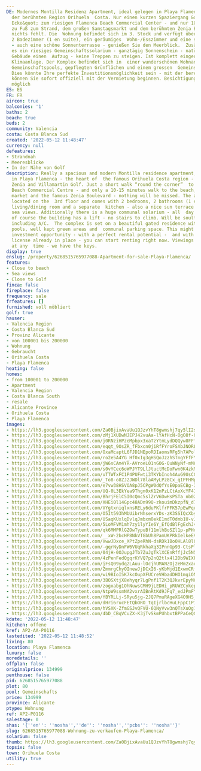 ```yaml
---
DE: Modernes Montilla Residenz Apartment, ideal gelegen in Playa Flamenca - dem Herzen
  der berühmten Region Orihuela  Costa. Nur einen kurzen Spaziergang &quot;um die
  Ecke&quot; zum riesigen Flamenca Beach Commercial Center - und nur 10-15  Minuten
  zu Fuß zum Strand, dem großen Samstagsmarkt und dem berühmten Zenia Boulevard -
  nichts fehlt. Die  Wohnung befindet sich im 3. Stock und verfügt über 2 Schlafzimmer,
  2 Badezimmer (1 en suite), ein geräumiges  Wohn-/Esszimmer und eine separate Küche
  - auch eine schöne Sonnenterrasse - genießen Sie den Meerblick.  Zusätzlich gibt
  es ein riesiges Gemeinschaftssolarium - ganztägig Sonnenschein - natürlich hat das
  Gebäude einen  Aufzug - keine Treppen zu steigen. Ist komplett eingerichtet, einschließlich
  Klimaanlage. Der Komplex befindet sich in  einer wunderschönen Wohnanlage mit 2
  Gemeinschaftspools, gepflegten Grünflächen und einem grossen  Gemeinschaftsparkplatz.
  Dies könnte Ihre perfekte Investitionsmöglichkeit sein - mit der bereits vorhandenen  Touristenlizenz
  können Sie sofort offiziell mit der Vermietung beginnen. Besichtigungen sind jederzeit
  möglich
ES: ES
FR: FR
aircon: true
balconies: '1'
baths: 2
beach: true
beds: 2
community: Valencia
costa: Costa Blanca Sud
created: '2022-05-12 11:48:47'
currency: null
defeatures:
- Strandnah
- Meeresblicke
- In der Nähe von Golf
description: Really a spacious and modern Montilla residence apartment, ideally located
  in Playa Flamenca - the heart of  the famous Orihuela Costa region - next to La
  Zenia and Villamartin Golf. Just a short walk “round the corner”  to the huge Flamenca
  Beach Commercial Centre - and only a 10-15 minutes walk to the beach, the great  Saturday
  market and the famous Zenia Boulevard - nothing will be missed. The apartment is
  located on the  3rd floor and comes with 2 bedrooms, 2 bathrooms (1 en suite), spacious
  living/dining room and a separate  kitchen - also a nice sun terrace - enjoy the
  sea views. Additionally there is a huge communal solarium - all  day sunshine -
  of course the building has a lift - no stairs to climb. Will be soulfully furnished
  including A/C.  The complex is set on a beautiful gated residence with 2 communal
  pools, well kept green areas and  communal parking space. This might be your perfect
  investment opportunity - with a perfect rental potential -  and with the tourist
  license already in place - you can start renting right now. Viewings can be arranged
  at any  time - we have the keys.
display: true
enslug: /property/6268515765977088-Apartment-for-sale-Playa-Flamenca/
features:
- Close to beach
- Sea views
- Close to Golf
finca: false
fireplace: false
frequency: sale
frfeatures: []
furnished: voll möbliert
golf: true
hauser:
- Valencia Region
- Costa Blanca Sud
- Provinz Alicante
- von 100001 bis 200000
- Wohnung
- Gebraucht
- Orihuela Costa
- Playa Flamenca
heating: false
homes:
- from 100001 to 200000
- Apartment
- Valencia Region
- Costa Blanca South
- resale
- Alicante Province
- Orihuela Costa
- Playa Flamenca
images:
- https://lh3.googleusercontent.com/Za0BjixAvaUu1QJzvYhT8gwmshj7qy5lI2sNT-vbm8btzVkzyvBxzxY2SfIhBYirZe6xAzQwUd053yEmUzcMHJXmPQyKeLfXEg=w640-rj-e30-l100
- https://lh3.googleusercontent.com/zMj1XUDwNJEPJ42vuAa-lYAfHcN-OgO8f-QbBbLKKBYtTRHtvVf6AfCCD2WN-qLzeeOyhZmwJBBHGTkRJpa_qwAKACg_PmgoVA=w640-rj-e30-l100
- https://lh3.googleusercontent.com/j0RNziHPzeMpbpx3xaTzYtmLydDQQyw8FFfIUCWriQlL_qobsQTDIT0ya3xD7Ea3co1ywNrDAEoWCwlmmKWeFYVv9hY8V0QKag=w640-rj-e30-l100
- https://lh3.googleusercontent.com/eqqt_9OsZR_fFbxcn0jiRfFYroFSXbJNORL0bIuaFl_hG2hfpWRammYToG6kZa8MsFczvanyQe3N_zKs--kkJSn8SciTbZpL=w640-rj-e30-l100
- https://lh3.googleusercontent.com/OxaMcaptL6FJD1NEpoRDIaomsRFg5h7APolRJ5QSwBmNGMGYaizQAlzFjHJrGEylUMBPom7OfF1XG31mfMFn7E2vmPup0E2S9Q=w640-rj-e30-l100
- https://lh3.googleusercontent.com/ro2e5A4YG_Hf0xIg3gHSQoJzzhSTngYFfFYGV8ZuWiKmQvrvkg7MycayYhihl7bFL4JRFMEdu4ibOHPvQpxPCmZOfAmxZNxjwsM=w640-rj-e30-l100
- https://lh3.googleusercontent.com/jW6sCAm4YR-AVroeL01nGOG-QuWNyNf-mM6jFdes18bWwRPOwRTygMxoxgw08k6T5tP-bSbooqOwRgXdZzRGkW3hQcosiXRPGA=w640-rj-e30-l100
- https://lh3.googleusercontent.com/s0vYCec6oWPJYT9LlJtuctMcDoFwn0K4zkMK2SZzIEgPG4Ul7LTV9iye9RS8YxJgdBDrVT_J3L0ZFy6CXL3n3SmFwAEpR65n=w640-rj-e30-l100
- https://lh3.googleusercontent.com/uTTWTxFC1P4PUFwti3TKYbInoh4AuG9UsC0J5J-aDsicw9eXs4MUEX4a9Z1gU4ag5nZphiFlVBDw0qpN5Hbyb6wqxa0SMlK3=w640-rj-e30-l100
- https://lh3.googleusercontent.com/_To8-o8ZJ2JWDl78laAMyLPz8Cx_qIPFHMpDCqaWFKVBURc0ReY65_J17ZNY0TaIhykDGm14I9sbdWIFjOsbeH3iyjzJPzlbyA=w640-rj-e30-l100
- https://lh3.googleusercontent.com/e7vw38HSVOA8pJ5CPgW0dQfYsE0paECBg-3cRulwSm2qCP5nxeuzo2bcm2SAshMH0Addyu97b7QSMyez8hFtj7UWdozlVo7Kww=w640-rj-e30-l100
- https://lh3.googleusercontent.com/UQ-0L3EkYea9Thgn0xK12nPzLCtAoXcYF4ITu5tBPZ4wpyVUvyZoJRatQiHfAD2OD042g_C6L_7r21uuzyJcEAYNOitAP_ocsg=w640-rj-e30-l100
- https://lh3.googleusercontent.com/BhrjFElC5I0cQmc5slZrV6DwHsPSTa_nb02DTtXYDJY7C9VemWmK6l_Yx0hvv3OJ0gzuKTyJFMPW3YrpwNQ9GHQh_rZFtp37Fg=w640-rj-e30-l100
- https://lh3.googleusercontent.com/XHEi0l14Gpc48ADn99Q-zkouimDkzpfN_d7HUQzVe0yQ2YKwqtZnzoqEKxx7mR_2Awk9XR3o-d_EnyRD-dqVJClV7uN7gVwyXA=w640-rj-e30-l100
- https://lh3.googleusercontent.com/VYgtxniqlxnsRELy6duPKlfrPFK57pEwPquvu-6tc3BYzBbEDQOAQjrcubMe_vpcHBuwSSnWMEpz1fusGlh5h0p0CNmqK3ICQUE=w640-rj-e30-l100
- https://lh3.googleusercontent.com/O5It593hMbUibrNhserxYDs-zK3SSIQcXbyA4NqUw7_eWbuTM__I1ErVUQUP1PJsuueZJEfQYVp-tOS9gvjEovnJHlRp5VSOyA=w640-rj-e30-l100
- https://lh3.googleusercontent.com/USaqKUxlqDvlqJmbxmOekE1mdT0dmb1U-vJE_K8xXAKTbvEAGqrZymlsuzDHVpZB4PQmJ_e5GG14UeWJC3lQP9ND6df5p8QM=w640-rj-e30-l100
- https://lh3.googleusercontent.com/5LoMFVM1mh7zy1lyYIe6Y_EfQdBlFgEchJ4q5l48W3bLPLRA8-CAjwDqxRAPbzWKMa6FFCAtmLnH9l_FWQ9HFSTH2L5-j2l6=w640-rj-e30-l100
- https://lh3.googleusercontent.com/qk6MMPRlGZOwTypuBf11mlhBoSZl1p-pPHoqaekNZKvOFWSLdncwuIj2xoOUcs_qElaekYGX1wlodqp7oF08WYLtgNQzZ4dSxA=w640-rj-e30-l100
- https://lh3.googleusercontent.com/__xW-2bcHP8NkVTGbUh8PamUKPRkIelkeEV6hpp5yL8REw8JVRUCUc6N2v4UYRdwd1HQJJGq_XqL8HpEXUHLK-01Esb7z4mtPXU=w640-rj-e30-l100
- https://lh3.googleusercontent.com/VwwJDxce_XPtZpeRhN-dsRDk1BoOHLAl8lQzBK7dUmk8P-iH06FxsvO6v2UGz_JyIT3hB7IcqWn37vA0jxt5bNrg86wC3ypUZY8=w640-rj-e30-l100
- https://lh3.googleusercontent.com/-gqrNyDnFW6VUqRkhaXq3IPnnGp93-CtsPlTJp8Rd08ABAID6vFn4FeF-md9puWDHGjZ-pAhbYul1O6Vlvaa-HniyaCMtzoU=w640-rj-e30-l100
- https://lh3.googleusercontent.com/04jH-0OJupgJTb7ZuJgTklXCEnRffjJc5N5kLXM8JyzC93xfb7_Twm-QIhn_FOSFb3rtapb9T7O2ALNirx2Amoxf1S-zxkFuiw=w640-rj-e30-l100
- https://lh3.googleusercontent.com/4zPenFedQgqrKYVQ7p2nQ2tlx4l2Db9WIXFbK1RqM1yiqvUwSzblKBcvmgKB1fYq2J_1YSTXDeFInBI-Bzwrs6mXWg6zRutOaA=w640-rj-e30-l100
- https://lh3.googleusercontent.com/jFsQ09ydq2LAuu-lOcjhUMANZOj2eMm2xaqNvm6lsrtt90eGlNv_0HN2KnSKsiNvdZ8VECD6yyk68UQpfw4ApGf9yIV6XdMJvDM=w640-rj-e30-l100
- https://lh3.googleusercontent.com/ZmmrgChyOInewJjDCxI6-yKbMjd1ExwmCRfl7yYGbpR5jJQRdWU6pcZd-73RJ3BJrZvWuLcfNbo-7_gYr9ejQ5fDSalh-8Ws=w640-rj-e30-l100
- https://lh3.googleusercontent.com/wi9BIoI5K7kcOupXFUCreVHbadDHO1mgiONplwfw2zP4Ei3Dcy_xWwi5FtyepCjOw5oD3sY5ll_Ekiz4aB0z7GxkIgB8K850vQ=w640-rj-e30-l100
- https://lh3.googleusercontent.com/3BOSXtjX8ehyqr7LgPnf1T2K3QJkvrEpyM6AP3JxCC8UrpDIypoYKdKWnZ_6pcw_wxJo0-eSuApJN40VoAtB7AwcwcGK2wY2=w640-rj-e30-l100
- https://lh3.googleusercontent.com/zogxabg1OhNuwsCMH9jLEDHi_pRUWZCykepbZO5BDH9ZsMeOnobaw4BGDI1DLy7kjGv5OrZ-2TQ_RrStUr0hQ7SbxmuUCwAB6g=w640-rj-e30-l100
- https://lh3.googleusercontent.com/NtpW9ssmNA2vxrAIBnRtKd9JFq7_edJPmFYqtPTYnndN0d2JIrJ4jx7-OjgBMwQClLQhbze-a8nOj_pKowEzhq9Iy03Ukd-Jh-I=w640-rj-e30-l100
- https://lh3.googleusercontent.com/fBYRLLj-SRyu5jg-2JQ7PmuRAgeXG4O9H5_t8V9keYsi5zKO-gFmpLxeXnmE-NHXNifswwRAtZO_903r30EUYYLGKRRYdoOBkQ=w640-rj-e30-l100
- https://lh3.googleusercontent.com/dHri6rucFEtQbORO_tqIjrlbcHuLFppC1P1hesBCNjpZtywkWrms1SpBqBlo7w4jWAE9xsv_E163xXjJ-70uvG_pqbUx89luUg=w640-rj-e30-l100
- https://lh3.googleusercontent.com/hVSXK-ZfmGSJvQFVU-6QNyVvw3nQTsXuOg1eYmudOloQpagytwycYgMqMQmoFGUDDY8u53soK2xY5xpHo6kgYBqZMNFfsBC_=w640-rj-e30-l100
- https://lh3.googleusercontent.com/4bD_CBqVCuZX-K3jTvSkmPUhbxtBPPaCeQGVYCfQxShbsyCZZh_haUSTGoR-uDQuUt3gx-qqNl1BpCE3_wtUEKH__J37LgYX=w640-rj-e30-l100
kdate: '2022-05-12 11:48:47'
kitchen: offene
kref: AP2-AA-P0116
lastedited: '2022-05-12 11:48:52'
living: 80
location: Playa Flamenca
luxury: false
moredetails: ''
offplan: false
originalprice: 134999
penthouse: false
pid: 6268515765977088
plot: 80
pool: Gemeinschafts
price: 134999
province: Alicante
ptype: Wohnung
ref: AP2-P0116
salestage: 0
shas: '{''en'': ''nosha'',''de'': ''nosha'',''pcbs'': ''nosha''}'
slug: 6268515765977088-Wohnung-zu-verkaufen-Playa-Flamenca/
solarium: false
thumb: https://lh3.googleusercontent.com/Za0BjixAvaUu1QJzvYhT8gwmshj7qy5lI2sNT-vbm8btzVkzyvBxzxY2SfIhBYirZe6xAzQwUd053yEmUzcMHJXmPQyKeLfXEg=w400-h240-n-rj-e30-l100
topsix: false
town: Orihuela Costa
utility: true
---
```

